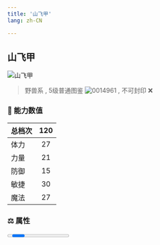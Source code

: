 ```yaml
---
title: '山飞甲'
lang: zh-CN

---
```



## 山飞甲

![山飞甲](https://user-images.githubusercontent.com/78347270/115938931-3dff5680-a4d7-11eb-9285-309c0e4f8565.gif) 

> 野兽系 , 5级普通图鉴 ![0014961](https://user-images.githubusercontent.com/78347270/115963859-4ea5e000-a55c-11eb-84e2-5fee99d1fbb6.gif) , 不可封印 :x:


### 💪 能力数值

| 总档次       | 120            |
| :----------- |:-------------:|
| 体力      | 27   <Stars :number="2.5" />  |
| 力量      | 21   <Stars :number="2" />  |
| 防御      | 15  <Stars :number="1.5" />  | 
| 敏捷      | 30  <Stars :number="3" />  | 
| 魔法      | 27  <Stars :number="2.5" />   | 


### ⚖️ 属性

<Progress earth :number="6" />

<Progress water :number="0" />

<Progress fire :number="0" />

<Progress wind :number="4" />

### ✨ 技能栏 <Strong>6个</Strong>

- 攻击
- 防御

### 👶 1级出现点

- 无



